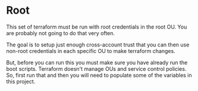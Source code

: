 # Root

This set of terraform must be run with root credentials in the root OU. You are
probably not going to do that very often.

The goal is to setup just enough cross-account trust that you can then use
non-root credentials in each specific OU to make terraform changes.

But, before you can run this you must make sure you have already run the
boot scripts. Terraform doesn't manage OUs and service control policies. So,
first run that and then you will need to populate some of the variables in this
project.
